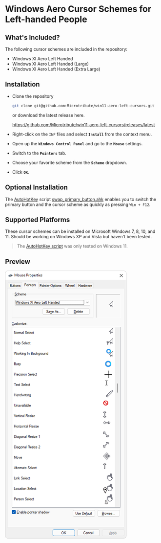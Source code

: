 # Windows Aero Cursor Schemes for Left-handed People

## What's Included?

The following cursor schemes are included in the repository:

- Windows XI Aero Left Handed
- Windows XI Aero Left Handed (Large)
- Windows XI Aero Left Handed (Extra Large)

## Installation

- Clone the repository

  ```sh
  git clone git@github.com:Microtribute/win11-aero-left-cursors.git
  ```
  
  or download the latest release here.
  
  https://github.com/Microtribute/win11-aero-left-cursors/releases/latest
  
- Right-click on the `INF` files and select **`Install`** from the context menu.
- Open up the **`Windows Control Panel`** and go to the **`Mouse`** settings.
- Switch to the **`Pointers`** tab.
- Choose your favorite scheme from the **`Scheme`** dropdown.
- Click **`OK`**.

## Optional Installation
The [AutoHotKey](https://www.autohotkey.com) script [swap_primary_button.ahk](swap_primary_button.ahk) enables you to switch the primary button and the cursor scheme as quickly as pressing `Win + F12`.

## Supported Platforms

These cursor schemes can be installed on Microsoft Windows 7, 8, 10, and 11. Should be working on Windows XP and Vista but haven't been tested.

> The [AutoHotKey script](swap_primary_button.ahk) was only tested on Windows 11.

## Preview

<img src="Screenshot.png">
